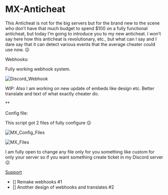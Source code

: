 # MX-Anticheat

This Anticheat is not for the big servers but for the brand new to the scene who don’t have that much budget to spend $100 on a fully functional anticheat, but today I’m going to introduce you to my new anticheat. I won’t say here how this anticheat is revolutionary, etc., but what can I say and I dare say that it can detect various events that the average cheater could use now. :wink:

Webhooks:

Fully working webhook system.

![Discord_Webhook](https://user-images.githubusercontent.com/99074840/218487092-adb4f4b4-91b0-48e5-ba19-8caf58d080b8.png)


WIP:
Also I am working on new update of embeds like design etc.
Better translate and text of what exactly cheater do.

**

Config file:

This script got 2 files of fully configure :wink:

![MX_Config_Files](https://user-images.githubusercontent.com/99074840/218487152-9600bfa9-c0ca-46c1-ace8-f892b69d79d6.png)

![MX_Files](https://user-images.githubusercontent.com/99074840/218487174-3bdffd4a-fb15-497c-b085-6f80d05f492a.png)


I am fully open to change any file only for you something like custom for only your server so if you want something create ticket in my Discord server :wink:

[Support](https://dsc.gg/mxthessdev)


- [] Remake webhooks #1
- [] Another design of webhooks and translates #2
